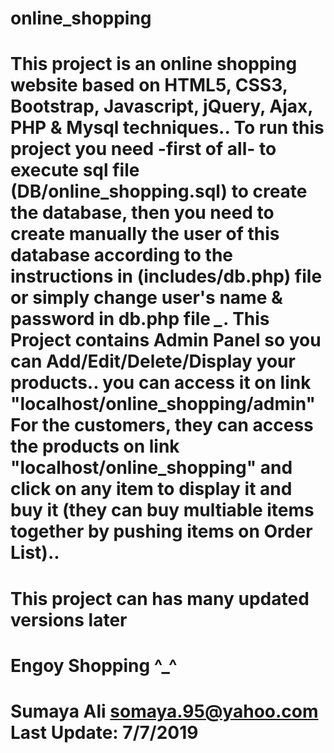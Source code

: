 # online_shopping
This project is an online shopping website based on HTML5, CSS3, Bootstrap, Javascript, jQuery, Ajax, PHP & Mysql techniques..
To run this project you need -first of all- to execute sql file (DB/online_shopping.sql) to create the database, then you need to create manually the user of this database according to the instructions in (includes/db.php) file or simply change user's name & password in db.php file *_*.
This Project contains Admin Panel so you can Add/Edit/Delete/Display your products.. you can access it on link "localhost/online_shopping/admin"
For the customers, they can access the products on link "localhost/online_shopping" and click on any item to display it and buy it (they can buy multiable items together by pushing items on Order List)..
================================================
This project can has many updated versions later
================================================
Engoy Shopping ^_^
=====================
Sumaya Ali
somaya.95@yahoo.com
Last Update: 7/7/2019
======================
